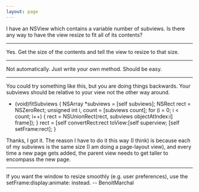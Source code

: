 ```yaml
---
layout: page
---
```


I have an NSView which contains a variable number of subviews. Is there any way to have the view resize to fit all of its contents?

----

Yes. Get the size of the contents and tell the view to resize to that size.

----

Not automatically.  Just write your own method.  Should be easy.

----

You could try something like this, but you are doing things backwards. Your subviews should be relative to your view not the other way around. 

    
- (void)fitSubviews {
	NSArray *subviews = [self subviews];
	NSRect rect = NSZeroRect;
	unsigned int i, count = [subviews count];
	for (i = 0; i < count; i++) {
		rect = NSUnionRect(rect, subviews objectAtIndex:i] frame]);
	}
	rect = [self convertRect:rect toView:[self superview;
	[self setFrame:rect];
}


Thanks, I got it. The reason I have to do it this way (I think) is because each of my subviews is the same size (I am doing a page-layout view), and every time a new page gets added, the parent view needs to get taller to encompass the new page.

----

If you want the window to resize smoothly (e.g. user preferences), use the     setFrame:display:animate: instead. -- BenoitMarchal
